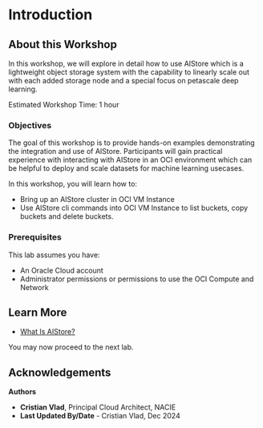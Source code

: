# Introduction

## About this Workshop


In this workshop, we will explore in detail how to use AIStore which is a lightweight object storage system with the capability to linearly scale out with each added storage node and a special focus on petascale deep learning.

Estimated Workshop Time: 1 hour

### Objectives

The goal of this workshop is to provide hands-on examples demonstrating the integration and use of AIStore. Participants will gain practical experience with interacting with AIStore in an OCI environment which can be helpful to deploy and scale datasets for machine learning usecases.

In this workshop, you will learn how to:

* Bring up an AIStore cluster in OCI VM Instance
* Use AIStore cli commands into OCI VM Instance to list buckets, copy buckets and delete buckets.

### Prerequisites

This lab assumes you have:

* An Oracle Cloud account
* Administrator permissions or permissions to use the OCI Compute and Network


## Learn More

* [What Is AIStore?](https://aiatscale.org)

You may now proceed to the next lab.

## Acknowledgements

**Authors**

* **Cristian Vlad**, Principal Cloud Architect, NACIE
* **Last Updated By/Date** - Cristian Vlad, Dec 2024